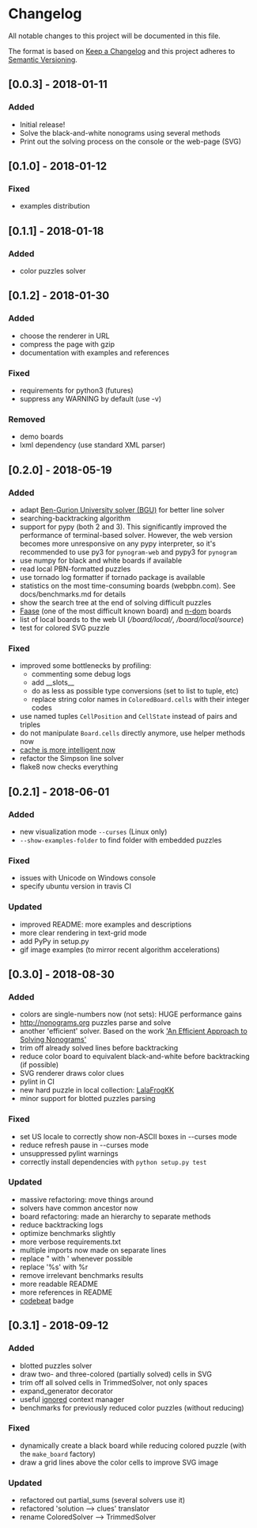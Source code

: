 # Changelog
All notable changes to this project will be documented in this file.

The format is based on [Keep a Changelog](http://keepachangelog.com/en/1.0.0)
and this project adheres to [Semantic Versioning](http://semver.org/spec/v2.0.0.html).

## [0.0.3] - 2018-01-11
### Added
- Initial release!
- Solve the black-and-white nonograms using several methods
- Print out the solving process on the console or the web-page (SVG)

## [0.1.0] - 2018-01-12
### Fixed
- examples distribution

## [0.1.1] - 2018-01-18
### Added
- color puzzles solver

## [0.1.2] - 2018-01-30
### Added
- choose the renderer in URL
- compress the page with gzip
- documentation with examples and references

### Fixed
- requirements for python3 (futures)
- suppress any WARNING by default (use -v)

### Removed
- demo boards
- lxml dependency (use standard XML parser)

## [0.2.0] - 2018-05-19
### Added
- adapt [Ben-Gurion University solver (BGU)](https://www.cs.bgu.ac.il/~benr/nonograms/) for better line solver
- searching-backtracking algorithm
- support for pypy (both 2 and 3). This significantly improved
the performance of terminal-based solver. However, the web version
becomes more unresponsive on any pypy interpreter, so it's recommended
to use py3 for `pynogram-web` and pypy3 for `pynogram`
- use numpy for black and white boards if available
- read local PBN-formatted puzzles
- use tornado log formatter if tornado package is available
- statistics on the most time-consuming boards (webpbn.com). See docs/benchmarks.md for details
- show the search tree at the end of solving difficult puzzles
- [Faase](http://www.iwriteiam.nl/D0601.html#3) (one of the most difficult known board) and [n-dom](http://webpbn.com/survey/dom.html) boards
- list of local boards to the web UI (_/board/local/_, _/board/local/source_)
- test for colored SVG puzzle

### Fixed
- improved some bottlenecks by profiling:
  - commenting some debug logs
  - add \_\_slots\_\_
  - do as less as possible type conversions (set to list to tuple, etc)
  - replace string color names in `ColoredBoard.cells` with their integer codes
- use named tuples `CellPosition` and `CellState`
instead of pairs and triples
- do not manipulate `Board.cells` directly anymore, use helper methods now
- [cache is more intelligent now](http://webpbn.com/survey/caching.html)
- refactor the Simpson line solver
- flake8 now checks everything


## [0.2.1] - 2018-06-01
### Added
- new visualization mode `--curses` (Linux only)
- `--show-examples-folder` to find folder with embedded puzzles

### Fixed
- issues with Unicode on Windows console
- specify ubuntu version in travis CI

### Updated
- improved README: more examples and descriptions
- more clear rendering in text-grid mode
- add PyPy in setup.py
- gif image examples (to mirror recent algorithm accelerations)


## [0.3.0] - 2018-08-30
### Added
- colors are single-numbers now (not sets): HUGE performance gains
- http://nonograms.org puzzles parse and solve
- another 'efficient' solver.
Based on the work ['An Efficient Approach to Solving Nonograms'](
https://ir.nctu.edu.tw/bitstream/11536/22772/1/000324586300005.pdf)
- trim off already solved lines before backtracking
- reduce color board to equivalent black-and-white before backtracking (if possible)
- SVG renderer draws color clues
- pylint in CI
- new hard puzzle in local collection:
[LalaFrogKK](https://github.com/CGI-LAB/Nonogram/blob/master/PuzzleCannotSolve.txt)
- minor support for blotted puzzles parsing

### Fixed
- set US locale to correctly show non-ASCII boxes in --curses mode
- reduce refresh pause in --curses mode
- unsuppressed pylint warnings
- correctly install dependencies with `python setup.py test`

### Updated
- massive refactoring: move things around
- solvers have common ancestor now
- board refactoring: made an hierarchy to separate methods
- reduce backtracking logs
- optimize benchmarks slightly
- more verbose requirements.txt
- multiple imports now made on separate lines
- replace " with ' whenever possible
- replace '%s' with %r
- remove irrelevant benchmarks results
- more readable README
- more references in README
- [codebeat](https://codebeat.co) badge


## [0.3.1] - 2018-09-12
### Added
- blotted puzzles solver
- draw two- and three-colored (partially solved) cells in SVG
- trim off all solved cells in TrimmedSolver, not only spaces
- expand_generator decorator
- useful [ignored](https://www.youtube.com/watch?v=OSGv2VnC0go&t=2696s) context manager
- benchmarks for previously reduced color puzzles (without reducing)


### Fixed
- dynamically create a black board while reducing colored puzzle (with the `make_board` factory)
- draw a grid lines above the color cells to improve SVG image


### Updated
- refactored out partial_sums (several solvers use it)
- refactored 'solution --> clues' translator
- rename ColoredSolver --> TrimmedSolver
